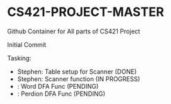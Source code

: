 # CS421-PROJECT-MASTER
Github Container for All parts of CS421 Project

Initial Commit

Tasking:

- Stephen: Table setup for Scanner (DONE)
- Stephen: Scanner function (IN PROGRESS)
- **<NAME>** : Word DFA Func (PENDING)
- **<NAME>** : Perdion DFA Func (PENDING)